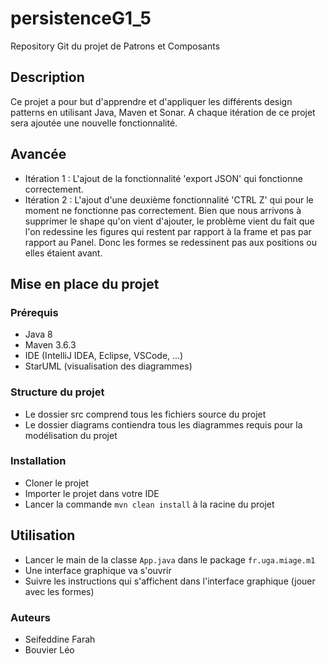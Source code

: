 # persistenceG1_5
Repository Git du projet de Patrons et Composants

## Description

Ce projet a pour but d'apprendre et d'appliquer les différents design patterns 
en utilisant Java, Maven et Sonar. A chaque itération de ce projet sera ajoutée une nouvelle
fonctionnalité.

## Avancée

- Itération 1 : L'ajout de la fonctionnalité 'export JSON' qui fonctionne correctement.
- Itération 2 : L'ajout d'une deuxième fonctionnalité 'CTRL Z' qui pour  le moment ne fonctionne pas correctement. Bien que nous arrivons à supprimer le shape qu'on vient d'ajouter, le problème vient du fait que l'on redessine les figures qui restent par rapport à la frame et pas par rapport au Panel. Donc les formes se redessinent pas aux positions ou elles étaient avant.

## Mise en place du projet
### Prérequis

- Java 8
- Maven 3.6.3
- IDE (IntelliJ IDEA, Eclipse, VSCode, ...)
- StarUML (visualisation des diagrammes)

### Structure du projet
- Le dossier src comprend tous les fichiers source du projet
- Le dossier diagrams contiendra tous les diagrammes requis pour la modélisation du projet

### Installation

- Cloner le projet
- Importer le projet dans votre IDE
- Lancer la commande `mvn clean install` à la racine du projet

## Utilisation
- Lancer le main de la classe `App.java` dans le package `fr.uga.miage.m1`
- Une interface graphique va s'ouvrir
- Suivre les instructions qui s'affichent dans l'interface graphique (jouer avec les formes)

### Auteurs

- Seifeddine Farah
- Bouvier Léo

